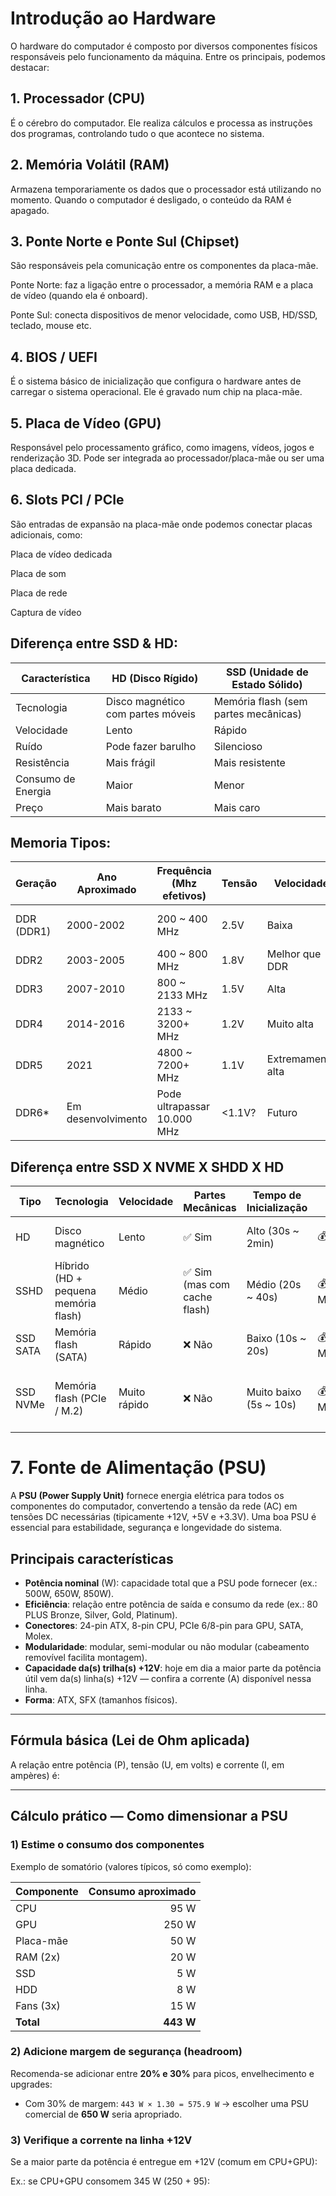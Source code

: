 # Introdução ao Hardware

O hardware do computador é composto por diversos componentes físicos responsáveis pelo funcionamento da máquina. Entre os principais, podemos destacar:

## 1. Processador (CPU)

É o cérebro do computador. Ele realiza cálculos e processa as instruções dos programas, controlando tudo o que acontece no sistema.

## 2. Memória Volátil (RAM)

Armazena temporariamente os dados que o processador está utilizando no momento.
Quando o computador é desligado, o conteúdo da RAM é apagado.

## 3. Ponte Norte e Ponte Sul (Chipset)

São responsáveis pela comunicação entre os componentes da placa-mãe.

Ponte Norte: faz a ligação entre o processador, a memória RAM e a placa de vídeo (quando ela é onboard).

Ponte Sul: conecta dispositivos de menor velocidade, como USB, HD/SSD, teclado, mouse etc.

## 4. BIOS / UEFI

É o sistema básico de inicialização que configura o hardware antes de carregar o sistema operacional.
Ele é gravado num chip na placa-mãe.

## 5. Placa de Vídeo (GPU)

Responsável pelo processamento gráfico, como imagens, vídeos, jogos e renderização 3D.
Pode ser integrada ao processador/placa-mãe ou ser uma placa dedicada.

## 6. Slots PCI / PCIe

São entradas de expansão na placa-mãe onde podemos conectar placas adicionais, como:

Placa de vídeo dedicada

Placa de som

Placa de rede

Captura de vídeo


## Diferença entre SSD & HD:

| Característica     | HD (Disco Rígido)               | SSD (Unidade de Estado Sólido)     |
|--------------------|----------------------------------|-------------------------------------|
| Tecnologia         | Disco magnético com partes móveis | Memória flash (sem partes mecânicas) |
| Velocidade         | Lento                            | Rápido                              |
| Ruído              | Pode fazer barulho               | Silencioso                          |
| Resistência        | Mais frágil                      | Mais resistente                     |
| Consumo de Energia | Maior                            | Menor                               |
| Preço              | Mais barato                      | Mais caro                           |


## Memoria Tipos:

| Geração   | Ano Aproximado | Frequência (Mhz efetivos) | Tensão | Velocidade | Observações |
|-----------|----------------|---------------------------|--------|------------|-------------|
| DDR (DDR1) | 2000-2002       | 200 ~ 400 MHz              | 2.5V   | Baixa      | Primeira geração de DDR usada em PCs |
| DDR2      | 2003-2005       | 400 ~ 800 MHz              | 1.8V   | Melhor que DDR | Menor consumo que DDR1 |
| DDR3      | 2007-2010       | 800 ~ 2133 MHz             | 1.5V   | Alta       | Muito utilizada por muitos anos |
| DDR4      | 2014-2016       | 2133 ~ 3200+ MHz           | 1.2V   | Muito alta | Mais rápida e eficiente energeticamente |
| DDR5      | 2021            | 4800 ~ 7200+ MHz           | 1.1V   | Extremamente alta | Maior largura de banda |
| DDR6*     | Em desenvolvimento | Pode ultrapassar 10.000 MHz | <1.1V? | Futuro | Ainda não disponível comercialmente |

## Diferença entre SSD X NVME X SHDD X HD

| Tipo        | Tecnologia | Velocidade | Partes Mecânicas | Tempo de Inicialização | Custo | Melhor Uso |
|-------------|-------------|------------|-------------------|-------------------------|--------|-------------|
| HD          | Disco magnético | Lento      | ✅ Sim             | Alto (30s ~ 2min)        | 💰 Barato | Armazenar grandes arquivos |
| SSHD        | Híbrido (HD + pequena memória flash) | Médio      | ✅ Sim (mas com cache flash) | Médio (20s ~ 40s) | 💰💰 Moderado | Usuários que querem algo intermediário |
| SSD SATA    | Memória flash (SATA) | Rápido     | ❌ Não             | Baixo (10s ~ 20s)        | 💰💰 Moderado | Sistema operacional e programas |
| SSD NVMe    | Memória flash (PCIe / M.2) | Muito rápido | ❌ Não             | Muito baixo (5s ~ 10s)  | 💰💰💰 Mais caro | Alto desempenho, jogos e tarefas pesadas |

# 7. Fonte de Alimentação (PSU)

A **PSU (Power Supply Unit)** fornece energia elétrica para todos os componentes do computador, convertendo a tensão da rede (AC) em tensões DC necessárias (tipicamente +12V, +5V e +3.3V). Uma boa PSU é essencial para estabilidade, segurança e longevidade do sistema.

## Principais características
- **Potência nominal** (W): capacidade total que a PSU pode fornecer (ex.: 500W, 650W, 850W).
- **Eficiência**: relação entre potência de saída e consumo da rede (ex.: 80 PLUS Bronze, Silver, Gold, Platinum).
- **Conectores**: 24-pin ATX, 8-pin CPU, PCIe 6/8-pin para GPU, SATA, Molex.
- **Modularidade**: modular, semi-modular ou não modular (cabeamento removível facilita montagem).
- **Capacidade da(s) trilha(s) +12V**: hoje em dia a maior parte da potência útil vem da(s) linha(s) +12V — confira a corrente (A) disponível nessa linha.
- **Forma**: ATX, SFX (tamanhos físicos).

---

## Fórmula básica (Lei de Ohm aplicada)
A relação entre potência (P), tensão (U, em volts) e corrente (I, em ampères) é:


---

## Cálculo prático — Como dimensionar a PSU

### 1) Estime o consumo dos componentes
Exemplo de somatório (valores típicos, só como exemplo):

| Componente       | Consumo aproximado |
|------------------|--------------------:|
| CPU              | 95 W               |
| GPU              | 250 W              |
| Placa-mãe        | 50 W               |
| RAM (2x)         | 20 W               |
| SSD              | 5 W                |
| HDD              | 8 W                |
| Fans (3x)        | 15 W               |
| **Total**        | **443 W**          |

### 2) Adicione margem de segurança (headroom)
Recomenda-se adicionar entre **20% e 30%** para picos, envelhecimento e upgrades:

- Com 30% de margem: `443 W × 1.30 = 575.9 W` → escolher uma PSU comercial de **650 W** seria apropriado.

### 3) Verifique a corrente na linha +12V
Se a maior parte da potência é entregue em +12V (comum em CPU+GPU):

Ex.: se CPU+GPU consomem 345 W (250 + 95):






